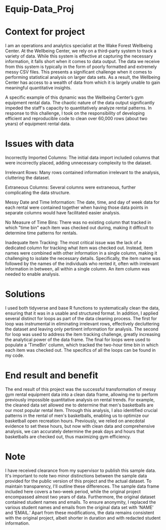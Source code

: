 # Equip-Data_Proj

# Context for project 

I am an operations and analytics specialist at the Wake Forest Wellbeing Center. At the Wellbeing Center, we rely on a third-party system to track a variety of data. While this system is effective at capturing the necessary information, it falls short when it comes to data output. The data we receive from this system is typically in the form of poorly formatted and extremely messy CSV files. This presents a significant challenge  when it comes to performing statistical analysis on larger data sets. As a result, the Wellbeing Center has access to a wealth of data from which it is largely unable to gain meaningful quantitative insights. 

A specific example of this dynamic was the Wellbeing Center’s gym equipment rental data. The chaotic nature of the data output significantly impeded the staff's capacity to quantitatively analyze rental patterns. In response to this challenge, I took on the responsibility of developing efficient and reproducible code to clean over 60,000 rows (about two years) of equipment rental data.  


# Issues with data 

Incorrectly Imported Columns: The initial data import included columns that were incorrectly placed, adding unnecessary complexity to the dataset.

Irrelevant Rows: Many rows contained information irrelevant to the analysis, cluttering the dataset. 

Extraneous Columns: Several columns were extraneous, further complicating the data structure.

Messy Date and Time Information: The date, time, and day of week data for each rental were contained together when having those data points in separate columns would have facilitated easier analysis. 

No Measure of Time Bins: There was no existing column that tracked in which "time bin" each item was checked out during, making it difficult to determine time patterns for rentals. 

Inadequate Item Tracking: The most critical issue was the lack of a dedicated column for tracking what item was checked out. Instead, item names were combined with other information in a single column, making it challenging to isolate the necessary details. Specifically, the item name was followed by the names of the individuals who rented it, often with irrelevant information in between, all within a single column. An item column was needed to enable analysis. 

# Solutions

I used both tidyverse and base R functions to systematically clean the data, ensuring that it was in a usable and structured format. In addition, I applied several distinct for loops as part of the data cleaning process. The first for loop was instrumental in eliminating irrelevant rows, effectively decluttering the dataset and leaving only pertinent information for analysis. The second for loop was used to address the item tracking challenge, greatly increasing the analytical power of the data frame. The final for loops were used to populate a 'TimeBin' column, which tracked the two-hour time bin in which each item was checked out. The specifics of all the loops can be found in my code.

# End result and benefit

The end result of this project was the successful transformation of messy gym rental equipment data into a clean data frame, allowing me to perform previously impossible quantitative analysis on rental trends. For example, the cleaned data set allowed me to determine that men's basketballs are our most popular rental item. Through this analysis, I also identified crucial patterns in the rental of men's basketballs, enabling us to optimize our basketball open recreation hours. Previously, we relied on anecdotal evidence to set these hours, but now with clean data and comprehensive analysis, we can accurately determine the peak days and hours that basketballs are checked out, thus maximizing gym efficiency.

# Note

I have received clearance from my supervisor to publish this sample data. It's important to note two minor distinctions between the sample data provided for the public version of this project and the actual dataset. To maintain transparency, I'll outline these differences. The sample data frame included here covers a two-week period, while the original project encompassed almost two years of data. Furthermore, the original dataset contained student names and emails. To ensure anonymity, I replaced the various student names and emails from the original data set with ‘NAME’ and ‘EMAIL.’ Apart from these modifications, the data remains consistent with the original project, albeit shorter in duration and with redacted student information.
